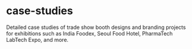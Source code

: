 # case-studies
Detailed case studies of trade show booth designs and branding projects for exhibitions such as India Foodex, Seoul Food Hotel, PharmaTech LabTech Expo, and more.

